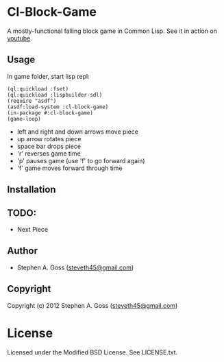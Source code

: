 # Cl-Block-Game

A mostly-functional falling block game in Common Lisp. See it in action
on [youtube](http://www.youtube.com/watch?v=mY6tuSI-sgk).

## Usage

In game folder, start lisp repl:

    (ql:quickload :fset)
    (ql:quickload :lispbuilder-sdl)
    (require "asdf")
    (asdf:load-system :cl-block-game)
    (in-package #:cl-block-game)
    (game-loop)

* left and right and down arrows move piece
* up arrow rotates piece
* space bar drops piece
* 'r' reverses game time
* 'p' pauses game (use 'f' to go forward again)
* 'f' game moves forward through time

## Installation

## TODO:

* Next Piece

## Author

* Stephen A. Goss (steveth45@gmail.com)

## Copyright

Copyright (c) 2012 Stephen A. Goss (steveth45@gmail.com)

# License

Licensed under the Modified BSD License. See LICENSE.txt.

